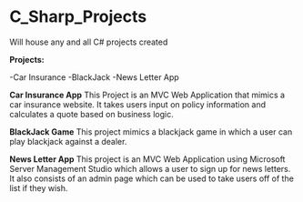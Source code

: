 # C_Sharp_Projects
Will house any and all C# projects created


**Projects:**

-Car Insurance
-BlackJack
-News Letter App


**Car Insurance App**
This Project is an MVC Web Application that mimics a car insurance website. It takes users input on policy information and calculates a quote based on business logic.

**BlackJack Game** 
This project mimics a blackjack game in which a user can play blackjack against a dealer.

**News Letter App**
This project is an MVC Web Application using Microsoft Server Management Studio which allows a user to sign up for news letters. It also consists of an admin page which can be used to take users off of the list if they wish.
